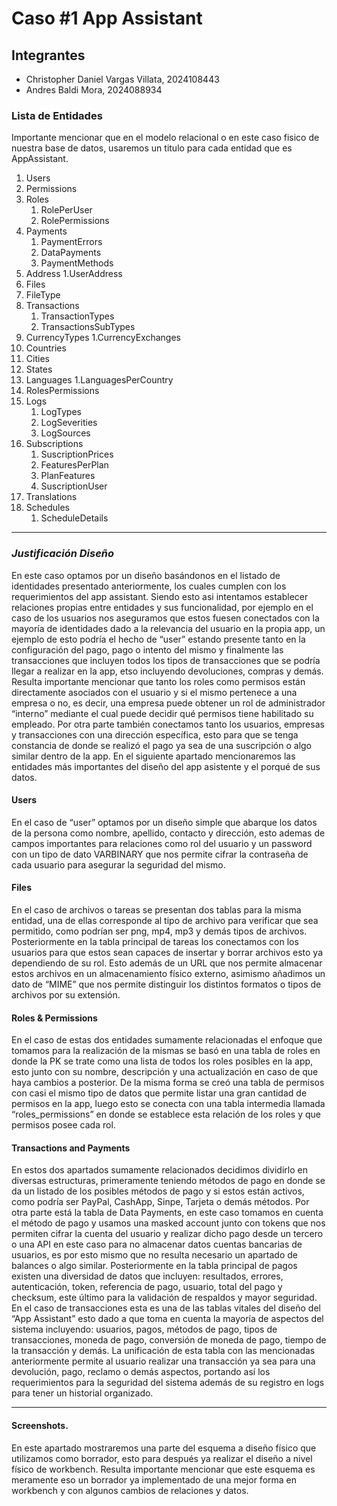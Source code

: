 # Caso #1 App Assistant

## Integrantes
- Christopher Daniel Vargas Villata, 2024108443
- Andres Baldi Mora, 2024088934

### Lista de Entidades
Importante mencionar que en el modelo relacional o en este caso fisico de nuestra base de datos, usaremos un titulo para cada entidad que es AppAssistant.

1. Users
2. Permissions
3. Roles
    1. RolePerUser
    2. RolePermissions
4. Payments
    1. PaymentErrors
    2. DataPayments
    3. PaymentMethods
5. Address
    1.UserAddress
6. Files
7. FileType
8. Transactions
    1. TransactionTypes
    2. TransactionsSubTypes
9. CurrencyTypes
    1.CurrencyExchanges
10. Countries
11. Cities
12. States
13. Languages
    1.LanguagesPerCountry
15. RolesPermissions
16. Logs
    1. LogTypes 
    2. LogSeverities 
    3. LogSources
17. Subscriptions
    1. SuscriptionPrices
    2. FeaturesPerPlan
    3. PlanFeatures
    4. SuscriptionUser
18. Translations
19. Schedules
    1. ScheduleDetails

  ***

### *Justificación Diseño* 

En este caso optamos por un diseño basándonos en el listado de identidades presentado anteriormente, los cuales cumplen con los requerimientos del app assistant. Siendo esto asi intentamos establecer relaciones propias entre entidades y sus funcionalidad, por ejemplo en el caso de los usuarios nos aseguramos que estos fuesen conectados con la mayoría de identidades dado a la relevancia del usuario en la propia app, un ejemplo de esto podría el hecho de “user” estando presente tanto en la configuración del pago, pago o intento del mismo y finalmente las transacciones que incluyen todos los tipos de transacciones que se podría llegar a realizar en la app, etso incluyendo devoluciones, compras y demás. Resulta importante mencionar que tanto los roles como permisos están directamente asociados con el usuario y si el mismo pertenece a una empresa o no, es decir, una empresa puede obtener un rol de administrador “interno” mediante el cual puede decidir qué permisos tiene habilitado su empleado. Por otra parte también conectamos tanto los usuarios, empresas y transacciones con una dirección específica, esto para que se tenga constancia de donde se realizó el pago ya sea de una suscripción o algo similar dentro de la app. En el siguiente apartado mencionaremos las entidades más importantes del diseño del app asistente y el porqué de sus datos. 

#### Users
En el caso de “user” optamos por un diseño simple que abarque los datos de la persona como nombre, apellido, contacto y dirección, esto ademas de campos importantes para relaciones como rol del usuario y un password con un tipo de dato VARBINARY que nos permite cifrar la contraseña de cada usuario para asegurar la seguridad del mismo. 

#### Files
En el caso de archivos o tareas se presentan dos tablas para la misma entidad, una de ellas corresponde al tipo de archivo para verificar que sea permitido, como podrían ser png, mp4, mp3 y demás tipos de archivos. Posteriormente en la tabla principal de tareas los conectamos con los usuarios para que estos sean capaces de insertar y borrar archivos esto ya dependiendo de su rol. Esto además de un URL que nos permite almacenar estos archivos en un almacenamiento físico externo, asimismo añadimos un dato de “MIME” que nos permite distinguir los distintos formatos o tipos de archivos por su extensión. 

#### Roles & Permissions
En el caso de estas dos entidades sumamente relacionadas el enfoque que tomamos para la realización de la mismas se basó en una tabla de roles en donde la PK se trate como una lista de todos los roles posibles en la app, esto junto con su nombre, descripción y una actualización en caso de que haya cambios a posterior. De la misma forma se creó una tabla de permisos con casi el mismo tipo de datos que permite listar una gran cantidad de permisos en la app, luego esto se conecta con una tabla intermedia llamada “roles_permissions” en donde se establece esta relación de los roles y que permisos posee cada rol. 

#### Transactions and Payments
En estos dos apartados sumamente relacionados decidimos dividirlo en diversas estructuras, primeramente teniendo métodos de pago en donde se da un listado de los posibles métodos de pago y si estos están activos, como podría ser PayPal, CashApp, Sinpe, Tarjeta o demás métodos. Por otra parte está la tabla de Data Payments, en este caso tomamos en cuenta el método de pago y usamos una masked account junto con tokens que nos permiten cifrar la cuenta del usuario y realizar dicho pago desde un tercero o una API en este caso para no almacenar datos cuentas bancarias de usuarios, es por esto mismo que no resulta necesario un apartado de balances o algo similar. Posteriormente en la tabla principal de pagos existen una diversidad de datos que incluyen: resultados, errores, autenticación, token, referencia de pago, usuario, total del pago y checksum, este último para la validación de respaldos y mayor seguridad. 
En el caso de transacciones esta es una de las tablas vitales del diseño del “App Assistant” esto dado a que toma en cuenta la mayoría de aspectos del sistema incluyendo: usuarios, pagos, métodos de pago, tipos de transacciones, moneda de pago, conversión de moneda de pago, tiempo de la transacción y demás. La unificación de esta tabla con las mencionadas anteriormente permite al usuario realizar una transacción ya sea para una devolución, pago, reclamo o demás aspectos, portando así los requerimientos para la seguridad del sistema además de su registro en logs para tener un historial organizado. 

---

#### Screenshots. 

En este apartado mostraremos una parte del esquema a diseño físico que utilizamos como borrador, esto para después ya realizar el diseño a nivel físico de workbench. Resulta importante mencionar que este esquema es meramente eso un borrador ya implementado de una mejor forma en workbench y con algunos cambios de relaciones y datos. 
